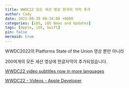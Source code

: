 ```yaml
---
title: WWDC22 모든 세션 영상 한국어 자막 추가
author: Cody
date: 2022-08-30 00:34:00 +0800
categories: [iOS, iOS News and Updates]
tags: [Apple, iOS, Swift]
pin: false
mermaid: true
---
```


WWDC2022의 Platforms State of the Union 영상 뿐만 아니라

200여개의 모든 세션 영상에 한글자막이 추가되었습니다.

[WWDC22 video subtitles now in more languages](https://developer.apple.com/news/?id=lw8dnr3l)

[WWDC22 - Videos - Apple Developer](https://developer.apple.com/videos/wwdc2022/)
